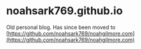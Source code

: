 noahsark769.github.io
=====================

Old personal blog. Has since been moved to [https://github.com/noahsark769/noahgilmore.com](https://github.com/noahsark769/noahgilmore.com)
